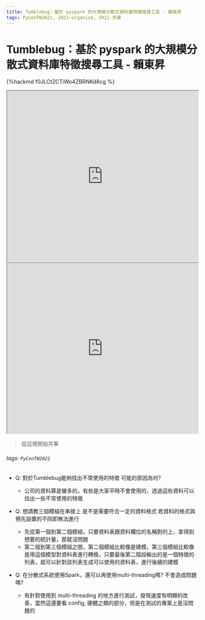 ```yaml
---
title: Tumblebug：基於 pyspark 的大規模分散式資料庫特徵搜尋工具 - 賴東昇 
tags: PyConTW2021, 2021-organize, 2021-共筆
---
```


# Tumblebug：基於 pyspark 的大規模分散式資料庫特徵搜尋工具 - 賴東昇

{%hackmd f0JLCtZCTiWo4ZBRNKd8cg %}

<iframe src="https://app.sli.do/event/mrtlhg9d" height=450 width=100%></iframe>

<iframe src="https://wall.sli.do/event/mrtlhg9d?section=43b339de-bf59-4af8-a0ef-13bece3b45c9" height=450 width=100%></iframe>

> 從這裡開始共筆

###### tags: `PyConTW2021`

- Q: 對於Tumblebug能夠找出不常使用的特徵 可能的原因為何?
    - 公司的資料算是蠻多的，有些是大家平時不會使用的，透過這些資料可以找出一些不常使用的特徵

- Q: 想請教三個模組在串接上 是不是需要符合一定的資料格式 若資料的格式與預先設置的不同即無法進行
    - 先從第一個到第二個模組，只要資料表跟資料欄位的名稱對的上，拿得到想要的統計量，那就沒問題
    - 第二個到第三個模組之間，第二個模組比較像是建模，第三個模組比較像是用這個模型對資料表進行轉換，只要最後第二階段輸出的是一個特徵的列表，就可以針對該列表生成可以使用的資料表，進行後續的建模

- Q: 在分散式系統使用Spark，還可以再使用multi-threading嗎? 不會造成問題嗎?
    - 有針對使用到 multi-threading 的地方進行測試，發現速度有明顯的改善，當然這還要看 config, 硬體之類的部分，但是在測試的專案上是沒問題的
